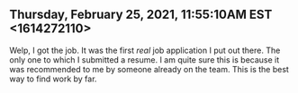 ## Thursday, February 25, 2021, 11:55:10AM EST <1614272110>

Welp, I got the job. It was the first *real* job application I put out
there. The only one to which I submitted a resume. I am quite sure this
is because it was recommended to me by someone already on the team. This
is the best way to find work by far.

